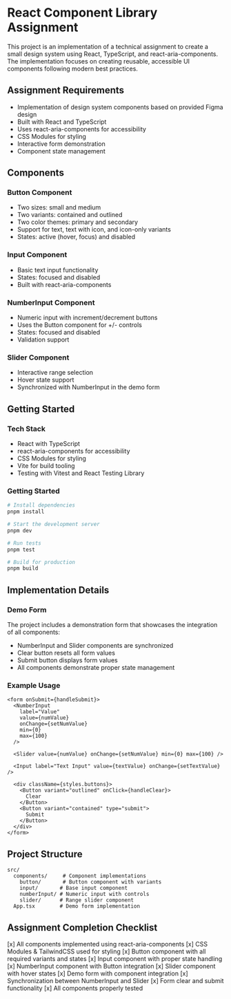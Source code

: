 # React Component Library Assignment

This project is an implementation of a technical assignment to create a small design system using React, TypeScript, and react-aria-components. The implementation focuses on creating reusable, accessible UI components following modern best practices.

## Assignment Requirements

- Implementation of design system components based on provided Figma design
- Built with React and TypeScript
- Uses react-aria-components for accessibility
- CSS Modules for styling
- Interactive form demonstration
- Component state management

## Components

### Button Component

- Two sizes: small and medium
- Two variants: contained and outlined
- Two color themes: primary and secondary
- Support for text, text with icon, and icon-only variants
- States: active (hover, focus) and disabled

### Input Component

- Basic text input functionality
- States: focused and disabled
- Built with react-aria-components

### NumberInput Component

- Numeric input with increment/decrement buttons
- Uses the Button component for +/- controls
- States: focused and disabled
- Validation support

### Slider Component

- Interactive range selection
- Hover state support
- Synchronized with NumberInput in the demo form

## Getting Started

### Tech Stack

- React with TypeScript
- react-aria-components for accessibility
- CSS Modules for styling
- Vite for build tooling
- Testing with Vitest and React Testing Library

### Getting Started

```bash
# Install dependencies
pnpm install

# Start the development server
pnpm dev

# Run tests
pnpm test

# Build for production
pnpm build
```

## Implementation Details

### Demo Form

The project includes a demonstration form that showcases the integration of all components:

- NumberInput and Slider components are synchronized
- Clear button resets all form values
- Submit button displays form values
- All components demonstrate proper state management

### Example Usage

```tsx
<form onSubmit={handleSubmit}>
  <NumberInput
    label="Value"
    value={numValue}
    onChange={setNumValue}
    min={0}
    max={100}
  />

  <Slider value={numValue} onChange={setNumValue} min={0} max={100} />

  <Input label="Text Input" value={textValue} onChange={setTextValue} />

  <div className={styles.buttons}>
    <Button variant="outlined" onClick={handleClear}>
      Clear
    </Button>
    <Button variant="contained" type="submit">
      Submit
    </Button>
  </div>
</form>
```

## Project Structure

```
src/
  components/     # Component implementations
    button/       # Button component with variants
    input/       # Base input component
    numberInput/ # Numeric input with controls
    slider/      # Range slider component
  App.tsx        # Demo form implementation
```

## Assignment Completion Checklist

[x] All components implemented using react-aria-components
[x] CSS Modules & TailwindCSS used for styling
[x] Button component with all required variants and states
[x] Input component with proper state handling
[x] NumberInput component with Button integration
[x] Slider component with hover states
[x] Demo form with component integration
[x] Synchronization between NumberInput and Slider
[x] Form clear and submit functionality
[x] All components properly tested
